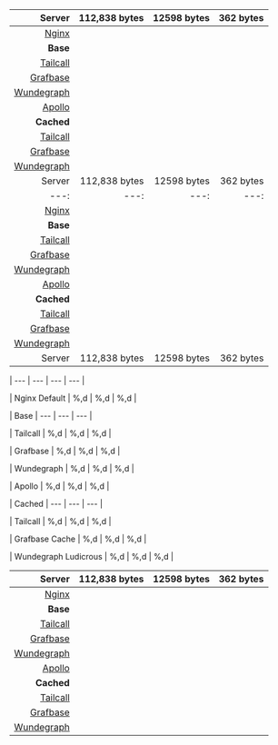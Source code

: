 
| Server | 112,838 bytes | 12598 bytes | 362 bytes |
| ---: | ---: | ---: | ---: |
| [Nginx](https://nginx.org/en/) |  |  |  |
| **Base** | | | |
| [Tailcall](https://github.com/tailcallhq/tailcall) |  |  |  |
| [Grafbase](https://github.com/grafbase/grafbase) |  |  |  |
| [Wundegraph](https://github.com/wundergraph/cosmo) |  |  |  |
| [Apollo](https://github.com/apollographql/router) |  |  |  |
| **Cached** | | | |
| [Tailcall](https://github.com/tailcallhq/tailcall) |  |  |  |
| [Grafbase](https://github.com/grafbase/grafbase) |  |  |  |
| [Wundegraph](https://github.com/wundergraph/cosmo) |  |  |  |
| Server | 112,838 bytes | 12598 bytes | 362 bytes |
| ---: | ---: | ---: | ---: |
| [Nginx](https://nginx.org/en/) |  |  |  |
| **Base** | | | |
| [Tailcall](https://github.com/tailcallhq/tailcall) |  |  |  |
| [Grafbase](https://github.com/grafbase/grafbase) |  |  |  |
| [Wundegraph](https://github.com/wundergraph/cosmo) |  |  |  |
| [Apollo](https://github.com/apollographql/router) |  |  |  |
| **Cached** | | | |
| [Tailcall](https://github.com/tailcallhq/tailcall) |  |  |  |
| [Grafbase](https://github.com/grafbase/grafbase) |  |  |  |
| [Wundegraph](https://github.com/wundergraph/cosmo) |  |  |  |
| Server | 112,838 bytes | 12598 bytes | 362 bytes |

| --- | --- | --- | --- |

| Nginx Default | %,d | %,d | %,d |

| Base | --- | --- | --- |

| Tailcall | %,d | %,d | %,d |

| Grafbase | %,d | %,d | %,d |

| Wundegraph | %,d | %,d | %,d |

| Apollo | %,d | %,d | %,d |

| Cached | --- | --- | --- |

| Tailcall | %,d | %,d | %,d |

| Grafbase Cache | %,d | %,d | %,d |

| Wundegraph Ludicrous | %,d | %,d | %,d |

| Server | 112,838 bytes | 12598 bytes | 362 bytes |
| ---: | ---: | ---: | ---: |
| [Nginx](https://nginx.org/en/) |  |  |  |
| **Base** | | | |
| [Tailcall](https://github.com/tailcallhq/tailcall) |  |  |  |
| [Grafbase](https://github.com/grafbase/grafbase) |  |  |  |
| [Wundegraph](https://github.com/wundergraph/cosmo) |  |  |  |
| [Apollo](https://github.com/apollographql/router) |  |  |  |
| **Cached** | | | |
| [Tailcall](https://github.com/tailcallhq/tailcall) |  |  |  |
| [Grafbase](https://github.com/grafbase/grafbase) |  |  |  |
| [Wundegraph](https://github.com/wundergraph/cosmo) |  |  |  |
